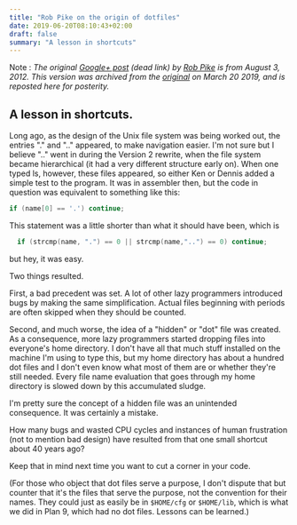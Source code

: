```yaml
---
title: "Rob Pike on the origin of dotfiles"
date: 2019-06-20T08:10:43+02:00
draft: false
summary: "A lesson in shortcuts"
---
```

Note
: _The original [Google+ post](https://plus.google.com/101960720994009339267/posts/R58WgWwN9jp) (dead link) by [Rob Pike](http://genius.cat-v.org/rob-pike/) is from August 3, 2012. This version was archived from the [original](https://web.archive.org/web/20190320095434/https://plus.google.com/+RobPikeTheHuman/posts/R58WgWwN9jp) on March 20 2019, and is reposted here for posterity._

## A lesson in shortcuts.

Long ago, as the design of the Unix file system was being worked out,
the entries "." and ".." appeared, to make navigation easier. I'm not
sure but I believe ".." went in during the Version 2 rewrite, when the
file system became hierarchical (it had a very different structure early
on). When one typed ls, however, these files appeared, so either Ken or
Dennis added a simple test to the program. It was in assembler then, but
the code in question was equivalent to something like this:
```c
if (name[0] == '.') continue;
```
This statement was a little shorter than what it
should have been, which is
```c
  if (strcmp(name, ".") == 0 || strcmp(name,"..") == 0) continue;
```
but hey, it was easy.

Two things resulted.

First, a bad precedent was set. A lot of other lazy programmers
introduced bugs by making the same simplification. Actual files
beginning with periods are often skipped when they should be counted.

Second, and much worse, the idea of a "hidden" or "dot" file was
created. As a consequence, more lazy programmers started dropping files
into everyone's home directory. I don't have all that much stuff
installed on the machine I'm using to type this, but my home directory
has about a hundred dot files and I don't even know what most of them
are or whether they're still needed. Every file name evaluation that
goes through my home directory is slowed down by this accumulated
sludge.

I'm pretty sure the concept of a hidden file was an unintended
consequence. It was certainly a mistake.

How many bugs and wasted CPU cycles and instances of human frustration
(not to mention bad design) have resulted from that one small shortcut
about  40 years ago?

Keep that in mind next time you want to cut a corner in your code.

(For those who object that dot files serve a purpose, I don't dispute
that but counter that it's the files that serve the purpose, not the
convention for their names. They could just as easily be in `$HOME/cfg` or
`$HOME/lib`, which is what we did in Plan 9, which had no dot files.
Lessons can be learned.)
